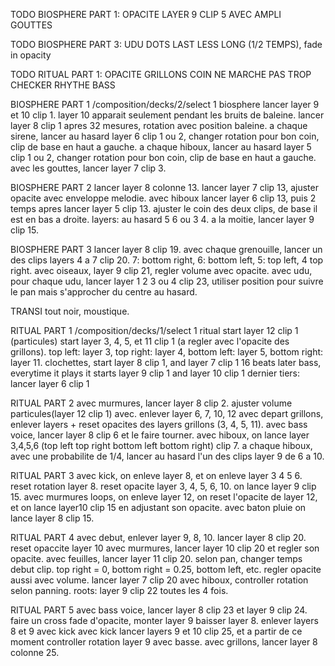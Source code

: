 TODO BIOSPHERE PART 1:
OPACITE LAYER 9 CLIP 5 AVEC AMPLI GOUTTES

TODO BIOSPHERE PART 3:
UDU DOTS LAST LESS LONG (1/2 TEMPS), fade in opacity

TODO RITUAL PART 1:
OPACITE GRILLONS COIN NE MARCHE PAS TROP
CHECKER RHYTHE BASS

BIOSPHERE PART 1
/composition/decks/2/select 1 biosphere
lancer layer 9 et 10 clip 1. layer 10 apparait seulement pendant les bruits de baleine.
lancer layer 8 clip 1 apres 32 mesures, rotation avec position baleine.
a chaque sirene, lancer au hasard layer 6 clip 1 ou 2, changer rotation pour bon coin, clip de base en haut a gauche.
a chaque hiboux, lancer au hasard layer 5 clip 1 ou 2, changer rotation pour bon coin, clip de base en haut a gauche.
avec les gouttes, lancer layer 7 clip 3.

BIOSPHERE PART 2
lancer layer 8 colonne 13.
lancer layer 7 clip 13, ajuster opacite avec enveloppe melodie.
avec hiboux lancer layer 6 clip 13, puis 2 temps apres lancer layer 5 clip 13. ajuster le coin des deux clips, de base il est en bas a droite. layers: au hasard 5 6 ou 3 4.
a la moitie, lancer layer 9 clip 15.

BIOSPHERE PART 3
lancer layer 8 clip 19.
avec chaque grenouille, lancer un des clips layers 4 a 7 clip 20. 7: bottom right, 6: bottom left, 5: top left, 4 top right.
avec oiseaux, layer 9 clip 21, regler volume avec opacite.
avec udu, pour chaque udu, lancer layer 1 2 3 ou 4 clip 23, utiliser position pour suivre le pan mais s'approcher du centre au hasard.

TRANSI
tout noir, moustique.

RITUAL PART 1
/composition/decks/1/select 1 ritual
start layer 12 clip 1 (particules)
start layer 3, 4, 5, et 11 clip 1 (a regler avec l'opacite des grillons). top left: layer 3, top right: layer 4, bottom left: layer 5, bottom right: layer 11.
clochettes, start layer 8 clip 1, and layer 7 clip 1 16 beats later
bass, everytime it plays it starts layer 9 clip 1 and layer 10 clip 1
dernier tiers: lancer layer 6 clip 1

RITUAL PART 2
avec murmures, lancer layer 8 clip 2. ajuster volume particules(layer 12 clip 1) avec.
enlever layer 6, 7, 10, 12
avec depart grillons, enlever layers + reset opacites des layers grillons (3, 4, 5, 11).
avec bass voice, lancer layer 8 clip 6 et le faire tourner.
avec hiboux, on lance layer 3,4,5,6 (top left top right bottom left bottom right) clip 7. a chaque hiboux, avec une probabilite de 1/4, lancer au hasard l'un des clips layer 9 de 6 a 10.

RITUAL PART 3
avec kick, on enleve layer 8, et on enleve layer 3 4 5 6.
reset rotation layer 8.
reset opacite layer 3, 4, 5, 6, 10.
on lance layer 9 clip 15.
avec murmures loops, on enleve layer 12, on reset l'opacite de layer 12, et on lance layer10 clip 15 en adjustant son opacite.
avec baton pluie on lance layer 8 clip 15.

RITUAL PART 4
avec debut, enlever layer 9, 8, 10.
lancer layer 8 clip 20.
reset opaccite layer 10
avec murmures, lancer layer 10 clip 20 et regler son opacite.
avec feuilles, lancer layer 11 clip 20. selon pan, changer temps debut clip. top right = 0, bottom right = 0.25, bottom left, etc. regler opacite aussi avec volume.
lancer layer 7 clip 20 avec hiboux, controller rotation selon panning.
roots: layer 9 clip 22 toutes les 4 fois.

RITUAL PART 5
avec bass voice, lancer layer 8 clip 23 et layer 9 clip 24. faire un cross fade d'opacite, monter layer 9 baisser layer 8.
enlever layers 8 et 9 avec kick
avec kick lancer layers 9 et 10 clip 25, et a partir de ce moment controller rotation layer 9 avec basse.
avec grillons, lancer layer 8 colonne 25.
